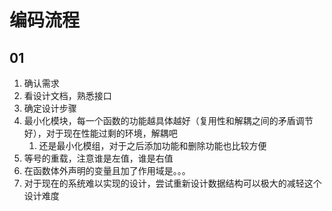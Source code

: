 # 编码流程
## 01
1. 确认需求
2. 看设计文档，熟悉接口
3. 确定设计步骤
4. 最小化模块，每一个函数的功能越具体越好（复用性和解耦之间的矛盾调节好），对于现在性能过剩的环境，解耦吧
   1. 还是最小化模组，对于之后添加功能和删除功能也比较方便
5. 等号的重载，注意谁是左值，谁是右值
6. 在函数体外声明的变量且加了作用域是。。。
7. 对于现在的系统难以实现的设计，尝试重新设计数据结构可以极大的减轻这个设计难度